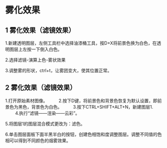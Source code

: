 # 雾化效果

## 1 雾化效果（滤镜效果）

1.新建透明图层，左侧工具栏中选择油漆桶工具，按D+X将前景色换为白色，在透明图层上左按一下倒入白色。

2.选择滤镜-演算上色-雾状效果

3.调整雾的形状，ctrl+t，让雾团变大，使其位置正常。

## 2 雾化效果（滤镜效果）

1.打开原始素材图像。
　　
2.按下D键，将前景色和背景色恢复为默认设置，即前景色为黑色，背景色为白色。
　　
3.按下CTRL+SHIFT+ALT+N，新建图层1.
　　
4.执行“滤镜——渲染——云彩”。

5.将图层1的图层混合模式更改为：滤色。

6.单击图层面板下面半黑半白的按钮，创建色相饱和度调整图层。调整不同值的色相可以得到不同颜色的烟雾效果。
